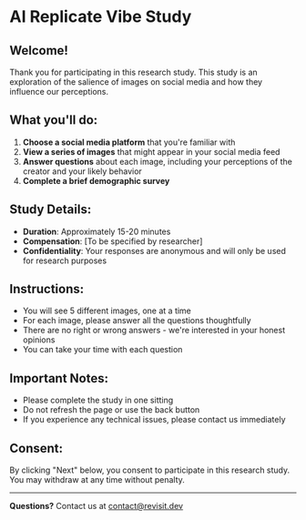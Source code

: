 # AI Replicate Vibe Study

## Welcome!

Thank you for participating in this research study. This study is an exploration of the salience of images on social media and how they influence our perceptions.

## What you'll do:

1. **Choose a social media platform** that you're familiar with
2. **View a series of images** that might appear in your social media feed
3. **Answer questions** about each image, including your perceptions of the creator and your likely behavior
4. **Complete a brief demographic survey**

## Study Details:

- **Duration**: Approximately 15-20 minutes
- **Compensation**: [To be specified by researcher]
- **Confidentiality**: Your responses are anonymous and will only be used for research purposes

## Instructions:

- You will see 5 different images, one at a time
- For each image, please answer all the questions thoughtfully
- There are no right or wrong answers - we're interested in your honest opinions
- You can take your time with each question

## Important Notes:

- Please complete the study in one sitting
- Do not refresh the page or use the back button
- If you experience any technical issues, please contact us immediately

## Consent:

By clicking "Next" below, you consent to participate in this research study. You may withdraw at any time without penalty.

---

**Questions?** Contact us at contact@revisit.dev
